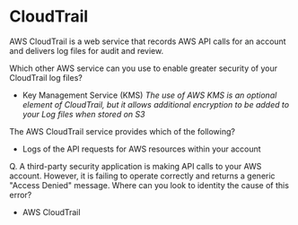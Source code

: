 # CloudTrail
AWS CloudTrail is a web service that records AWS API calls for an account and delivers log files for audit and review.

Which other AWS service can you use to enable greater security of your CloudTrail log files?
- Key Management Service (KMS)
_The use of AWS KMS is an optional element of CloudTrail, but it allows additional
encryption to be added to your Log files when stored on S3_

The AWS CloudTrail service provides which of the following?
- Logs of the API requests for AWS resources within your account

Q. A third-party security application is making API calls to your AWS account. However, it is failing to operate correctly and returns a generic "Access Denied" message. Where can you look to identity the cause of this error?
- AWS CloudTrail